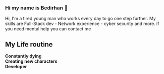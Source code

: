 ### Hi my name is Bedirhan :wave:

Hi, I'm a tired young man who works every day to go one step further. My skills are Full-Stack dev - Network experience - cyber security and more. if you need mental help you can contact me

My Life routine
-------
**Constantly dying**<br>
**Creating new characters**<br>
**Developer**<br>
